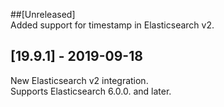 ##[Unreleased]  
Added support for timestamp in Elasticsearch v2.
    
## [19.9.1] - 2019-09-18
New Elasticsearch v2 integration.  
Supports Elasticsearch 6.0.0. and later.
